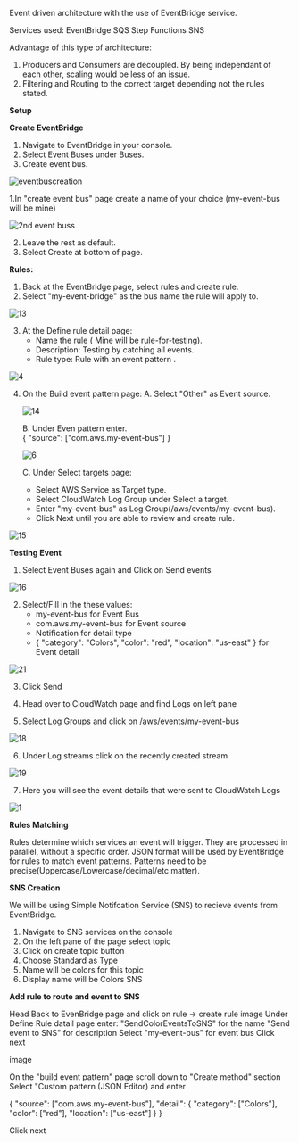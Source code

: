 Event driven architecture with the use of EventBridge service.

Services used:
EventBridge
SQS
Step Functions
SNS

Advantage of this type of architecture:
1. Producers and Consumers are decoupled. By being independant of each other, scaling would be less of an issue.
2. Filtering and Routing to the correct target depending not the rules stated.


**Setup**

**Create EventBridge**
1. Navigate to EventBridge in your console.
2. Select Event Buses under Buses.
3. Create event bus.

![eventbuscreation](https://github.com/user-attachments/assets/07c9ff5e-4221-425a-9640-da58000e96ba)

1.In "create event bus" page create a name of your choice (my-event-bus will be mine)

![2nd event buss](https://github.com/user-attachments/assets/8a3b71af-e23f-4670-aae0-c78a298790f4)

2. Leave the rest as default. 
3. Select Create at bottom of page.

**Rules:**
1. Back at the EventBridge page, select rules and create rule.
2. Select "my-event-bridge" as the bus name the rule will apply to.

![13](https://github.com/user-attachments/assets/6f31e41b-74b7-40f8-9202-7d94e00ae509)

3. At the Define rule detail page:
   - Name the rule ( Mine will be rule-for-testing).
   - Description: Testing by catching all events.
   - Rule type: Rule with an event pattern .

![4](https://github.com/user-attachments/assets/9fe4eb65-fb8f-4222-aa13-94477ded2cd1)

4. On the Build event pattern page:
   A. Select "Other" as Event source.

   ![14](https://github.com/user-attachments/assets/181cee96-454b-4fba-889d-615feaa6201e)

   B. Under Even pattern enter.  
      {
        "source": ["com.aws.my-event-bus"]
      }

   ![6](https://github.com/user-attachments/assets/e4b3442f-708a-4304-8657-6904fce63198)

   C. Under Select targets page:
      - Select AWS Service as Target type.
      - Select CloudWatch Log Group under Select a target.
      - Enter "my-event-bus" as Log Group(/aws/events/my-event-bus).
      - Click Next until you are able to review and create rule.

![15](https://github.com/user-attachments/assets/54b43805-5205-4bca-b70e-d7fd23f6e5af)

**Testing Event**

1. Select Event Buses again and Click on Send events

![16](https://github.com/user-attachments/assets/b1a5ad80-7da0-42cd-a6fd-8b94217e70d5)

2. Select/Fill in the these values:
   - my-event-bus for Event Bus
   - com.aws.my-event-bus for Event source
   - Notification for detail type
   - {
        "category": "Colors",
        "color": "red",
        "location": "us-east"
       }
      for Event detail

![21](https://github.com/user-attachments/assets/2a4c2959-f7ca-420c-956b-1997a3928524)


3. Click Send

4. Head over to CloudWatch page and find Logs on left pane
5. Select Log Groups and click on /aws/events/my-event-bus

![18](https://github.com/user-attachments/assets/f9dfa4ff-fd2f-4d31-bab5-576d5a6131e4)

6. Under Log streams click on the recently created stream

![19](https://github.com/user-attachments/assets/b3037f4a-99db-429f-88f4-53ce78aff9dc)

7. Here you will see the event details that were sent to CloudWatch Logs

![1](https://github.com/user-attachments/assets/07be9960-26cd-486c-914e-b52ac494f588)

**Rules Matching**

Rules determine which services an event will trigger. They are processed in parallel, without a specific order. JSON format will be used by EventBridge for rules to match event patterns. Patterns need to be precise(Uppercase/Lowercase/decimal/etc matter).

**SNS Creation**

We will be using Simple Notifcation Service (SNS) to recieve events from EventBridge. 

1. Navigate to SNS services on the console
2. On the left pane of the page select topic
3. Click on create topic button
4. Choose Standard as Type
5. Name will be colors for this topic
6. Display name will be Colors SNS

**Add rule to route and event to SNS**

Head Back to EvenBridge page and click on rule -> create rule
image
Under Define Rule datail page enter:
"SendColorEventsToSNS" for the name
"Send event to SNS" for description 
Select "my-event-bus" for event bus
Click next

image

On the "build event pattern" page scroll down to "Create method" section
Select "Custom pattern (JSON Editor) and enter

{
  "source": ["com.aws.my-event-bus"],
  "detail": {
    "category": ["Colors"],
    "color": ["red"],
    "location": ["us-east"]
  }
}

Click next









